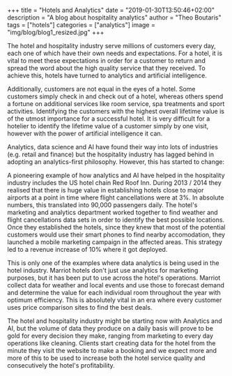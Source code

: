 +++
title = "Hotels and Analytics"
date = "2019-01-30T13:50:46+02:00"
description = "A blog about hospitality analytics"
author = "Theo Boutaris"
tags = ["hotels"]
categories = ["analytics"]
image = "img/blog/blog1_resized.jpg"
+++

The hotel and hospitality industry serve millions of customers every day, each one of which have their own needs and expectations. For a hotel, it
is vital to meet these expectations in order for a customer to return and spread the word about the high quality service that they received. To 
achieve this, hotels have turned to analytics and artificial intelligence.

Additionally, customers are not equal in the eyes of a hotel. Some customers simply check in and check out of a hotel, whereas others spend
a fortune on additional services like room service, spa treatments and sport activities. Identifying the customers with the highest overall
lifetime value is of the utmost importance for a successful hotel. It is very difficult for a hotelier to identify the lifetime value of 
a customer simply by one visit, however with the power of artificial intelligence it can.

Analytics, data science and AI have found their way into lots of industries (e.g. retail and finance) but the hospitality industry has lagged behind in adopting an analytics-first philosophy. However, this has started to change:

A pioneering example of how analytics and AI have helped in the hospitality industry includes the US hotel chain Red Roof Inn. During 2013 / 2014
they realised that there is huge value in establishing hotels close to major airports at a point in time where flight cancellations were at 3%. In
absolute numbers, this translated into 90,000 passengers daily. The hotel's marketing and analytics department worked together to find weather and
flight cancellations data sets in order to identify the best possible locations. Once they established the hotels, since they knew that most of 
the potential customers would use their smart phones to find nearby accomodation, they launched a mobile marketing campaign in the affected areas.
This strategy led to a revenue increase of 10% where it got deployed.  

This is only one of the examples where data analytics is being used in the hotel industry. Marriot hotels don't just use analytics for marketing
purposes, but it has been put to use across the hotel's operations. Marriot collect data for weather and local events and use those to forecast
demand and determine the value for each individual room throughout the year with optimum efficiency. This is absolutely vital in an era where 
every customer uses price comparison sites to find the best deals.

The hotel and hospitality industry might be starting now with Analytics and AI, but the volume of data they produce on a daily basis will prove
to be gold for every decision they make, ranging from marketing to every day operations like cleaning. Clients start creating data for the hotel
from the minute they visit the website to make a booking and we expect more and more of this to be used to increase both the hotel service 
quality and consecutively the hotel's profitability.